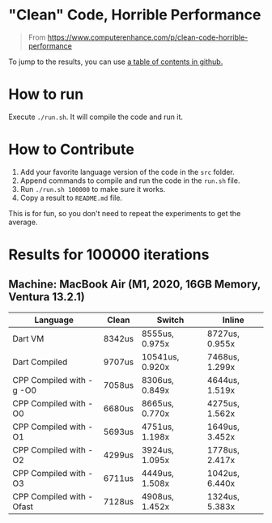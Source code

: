 # "Clean" Code, Horrible Performance

> From https://www.computerenhance.com/p/clean-code-horrible-performance

To jump to the results, you can use [a table of contents in github.](https://github.blog/changelog/2021-04-13-table-of-contents-support-in-markdown-files/)

# How to run

Execute `./run.sh`. It will compile the code and run it.

# How to Contribute

1. Add your favorite language version of the code in the `src` folder.
2. Append commands to compile and run the code in the `run.sh` file.
3. Run `./run.sh 100000` to make sure it works.
4. Copy a result to `README.md` file.

This is for fun, so you don't need to repeat the experiments to
get the average.

# Results for 100000 iterations

## Machine: MacBook Air (M1, 2020, 16GB Memory, Ventura 13.2.1)

| Language                 | Clean  | Switch          | Inline         |
| ------------------------ | ------ | --------------- | -------------- |
| Dart VM                  | 8342us | 8555us, 0.975x  | 8727us, 0.955x |
| Dart Compiled            | 9707us | 10541us, 0.920x | 7468us, 1.299x |
| CPP Compiled with -g -O0 | 7058us | 8306us, 0.849x  | 4644us, 1.519x |
| CPP Compiled with -O0    | 6680us | 8665us, 0.770x  | 4275us, 1.562x |
| CPP Compiled with -O1    | 5693us | 4751us, 1.198x  | 1649us, 3.452x |
| CPP Compiled with -O2    | 4299us | 3924us, 1.095x  | 1778us, 2.417x |
| CPP Compiled with -O3    | 6711us | 4449us, 1.508x  | 1042us, 6.440x |
| CPP Compiled with -Ofast | 7128us | 4908us, 1.452x  | 1324us, 5.383x |
